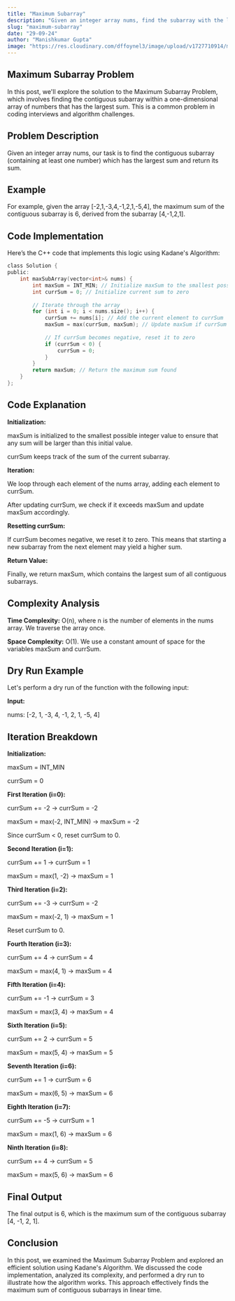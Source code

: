 ```yaml
---
title: "Maximum Subarray"
description: "Given an integer array nums, find the subarray with the largest sum, and return its sum."
slug: "maximum-subarray"
date: "29-09-24"
author: "Manishkumar Gupta"
image: "https://res.cloudinary.com/dffoynel3/image/upload/v1727710914/maximum-subarray_azcztp.png"
---
```


## Maximum Subarray Problem
In this post, we'll explore the solution to the Maximum Subarray Problem, which involves finding the contiguous subarray within a one-dimensional array of numbers that has the largest sum. This is a common problem in coding interviews and algorithm challenges.

## Problem Description
Given an integer array nums, our task is to find the contiguous subarray (containing at least one number) which has the largest sum and return its sum.

## Example
For example, given the array [-2,1,-3,4,-1,2,1,-5,4], the maximum sum of the contiguous subarray is 6, derived from the subarray [4,-1,2,1].

## Code Implementation
Here’s the C++ code that implements this logic using Kadane's Algorithm:

```c showLineNumbers
class Solution {
public:
    int maxSubArray(vector<int>& nums) {
        int maxSum = INT_MIN; // Initialize maxSum to the smallest possible integer
        int currSum = 0; // Initialize current sum to zero
        
        // Iterate through the array
        for (int i = 0; i < nums.size(); i++) {
            currSum += nums[i]; // Add the current element to currSum
            maxSum = max(currSum, maxSum); // Update maxSum if currSum is greater
            
            // If currSum becomes negative, reset it to zero
            if (currSum < 0) {
                currSum = 0; 
            }
        }
        return maxSum; // Return the maximum sum found
    }
};
```

## Code Explanation

**Initialization:**

maxSum is initialized to the smallest possible integer value to ensure that any sum will be larger than this initial value.

currSum keeps track of the sum of the current subarray.

**Iteration:**

We loop through each element of the nums array, adding each element to currSum.

After updating currSum, we check if it exceeds maxSum and update maxSum accordingly.

**Resetting currSum:**

If currSum becomes negative, we reset it to zero. This means that starting a new subarray from the next element may yield a higher sum.

**Return Value:**

Finally, we return maxSum, which contains the largest sum of all contiguous subarrays.

## Complexity Analysis

**Time Complexity:** O(n), where n is the number of elements in the nums array. We traverse the array once.

**Space Complexity:** O(1). We use a constant amount of space for the variables maxSum and currSum.

## Dry Run Example

Let's perform a dry run of the function with the following input:

**Input:**

nums: [-2, 1, -3, 4, -1, 2, 1, -5, 4]

## Iteration Breakdown

**Initialization:**

maxSum = INT_MIN

currSum = 0

**First Iteration (i=0):**

currSum += -2 → currSum = -2

maxSum = max(-2, INT_MIN) → maxSum = -2

Since currSum < 0, reset currSum to 0.

**Second Iteration (i=1):**

currSum += 1 → currSum = 1

maxSum = max(1, -2) → maxSum = 1

**Third Iteration (i=2):**

currSum += -3 → currSum = -2

maxSum = max(-2, 1) → maxSum = 1

Reset currSum to 0.

**Fourth Iteration (i=3):**

currSum += 4 → currSum = 4

maxSum = max(4, 1) → maxSum = 4

**Fifth Iteration (i=4):**

currSum += -1 → currSum = 3

maxSum = max(3, 4) → maxSum = 4

**Sixth Iteration (i=5):**

currSum += 2 → currSum = 5

maxSum = max(5, 4) → maxSum = 5

**Seventh Iteration (i=6):**

currSum += 1 → currSum = 6

maxSum = max(6, 5) → maxSum = 6

**Eighth Iteration (i=7):**

currSum += -5 → currSum = 1

maxSum = max(1, 6) → maxSum = 6

**Ninth Iteration (i=8):**

currSum += 4 → currSum = 5

maxSum = max(5, 6) → maxSum = 6

## Final Output

The final output is 6, which is the maximum sum of the contiguous subarray [4, -1, 2, 1].

## Conclusion

In this post, we examined the Maximum Subarray Problem and explored an efficient solution using Kadane's Algorithm. We discussed the code implementation, analyzed its complexity, and performed a dry run to illustrate how the algorithm works. This approach effectively finds the maximum sum of contiguous subarrays in linear time.